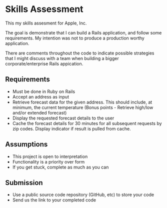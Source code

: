 # Skills Assessment

This my skills assesment for Apple, Inc.

The goal is demonstrate that I can build a Rails application, and follow some requirements. My intention was not to produce a production worthy application.

There are comments throughout the code to indicate possible strategies that I might discuss with a team when building a bigger corporate/enterprise Rails appication.

## Requirements

- Must be done in Ruby on Rails
- Accept an address as input
- Retrieve forecast data for the given address. This should include, at minimum, the current temperature (Bonus points - Retrieve high/low and/or extended forecast)
- Display the requested forecast details to the user
- Cache the forecast details for 30 minutes for all subsequent requests by zip codes. Display indicator if result is pulled from cache.

## Assumptions

- This project is open to interpretation
- Functionality is a priority over form
- If you get stuck, complete as much as you can

## Submission

- Use a public source code repository (GitHub, etc) to store your code
- Send us the link to your completed code

